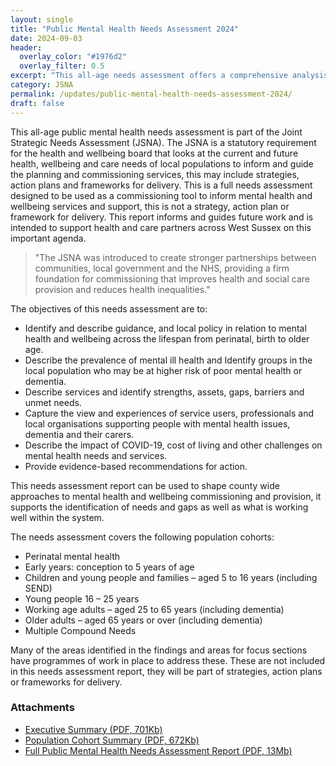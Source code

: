 ```yaml
---
layout: single
title: "Public Mental Health Needs Assessment 2024"
date: 2024-09-03
header: 
  overlay_color: "#1976d2"
  overlay_filter: 0.5
excerpt: "This all-age needs assessment offers a comprehensive analysis and insight into the current and future mental health and wellbeing needs of our local population across the county."
category: JSNA
permalink: /updates/public-mental-health-needs-assessment-2024/
draft: false
---
```


This all-age public mental health needs assessment is part of the Joint Strategic Needs Assessment (JSNA). The JSNA is a statutory requirement for the health and wellbeing board that looks at the current and future health, wellbeing and care needs of local populations to inform and guide the planning and commissioning services, this may include strategies, action plans and frameworks for delivery. This is a full needs assessment designed to be used as a commissioning tool to inform mental health and wellbeing services and support, this is not a strategy, action plan or framework for delivery. This report informs and guides future work and is intended to support health and care partners across West Sussex on this important agenda.

> "The JSNA was introduced to create stronger partnerships between communities, local government and the NHS, providing a firm foundation for commissioning that improves health and social care provision and reduces health inequalities."

The objectives of this needs assessment are to:

* Identify and describe guidance, and local policy in relation to mental health and wellbeing across the lifespan from perinatal, birth to older age.
* Describe the prevalence of mental ill health and Identify groups in the local population who may be at higher risk of poor mental health or dementia.
* Describe services and identify strengths, assets, gaps, barriers and unmet needs.
* Capture the view and experiences of service users, professionals and local organisations supporting people with mental health issues, dementia and their carers.
* Describe the impact of COVID-19, cost of living and other challenges on mental health needs and services.
* Provide evidence-based recommendations for action.

This needs assessment report can be used to shape county wide approaches to mental health and wellbeing commissioning and provision, it supports the identification of needs and gaps as well as what is working well within the system. 

The needs assessment covers the following population cohorts: 
* Perinatal mental health 
* Early years: conception to 5 years of age 
* Children and young people and families – aged 5 to 16 years (including SEND) 
* Young people 16 – 25 years 
* Working age adults – aged 25 to 65 years (including dementia) 
* Older adults – aged 65 years or over (including dementia)
* Multiple Compound Needs

Many of the areas identified in the findings and areas for focus sections have programmes of work in place to address these. These are not included in this needs assessment report, they will be part of strategies, action plans or frameworks for delivery.  

### Attachments

+ [Executive Summary (PDF, 701Kb)](/assets/core/Overall_Exec_Summary_West_Sussex_Public_Mental_Health_Needs_Assessment_2024_FINAL.pdf)
+ [Population Cohort Summary (PDF, 672Kb)](/assets/core/Cohort_Summary_West_Sussex_Public_Mental_Health_Needs_Assessment_2024_FINAL.pdf)
+ [Full Public Mental Health Needs Assessment Report (PDF, 13Mb)](/assets/core/West_Sussex_Public_Mental_Health_Needs_Assessment_2024_FINAL.pdf)
